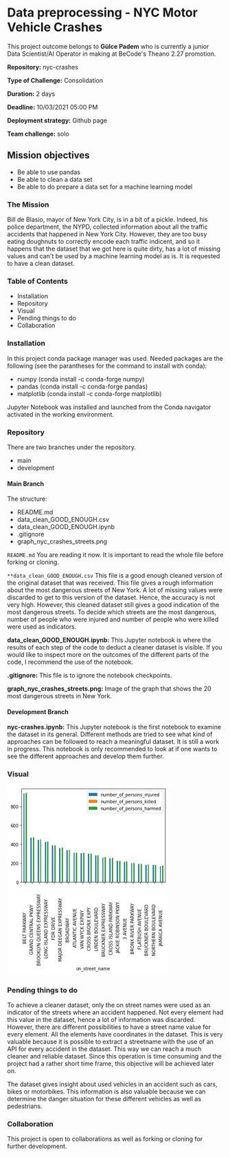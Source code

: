 # Data preprocessing - NYC Motor Vehicle Crashes

This project outcome belongs to **Gülce Padem** who is currently a junior Data Scientist/AI Operator in making at BeCode's Theano 2.27 promotion.

**Repository:** nyc-crashes

**Type of Challenge:** Consolidation

**Duration:** 2 days

**Deadline:** 10/03/2021 05:00 PM

**Deployment strategy:** Github page

**Team challenge:** solo

## Mission objectives

* Be able to use pandas
* Be able to clean a data set
* Be able to do prepare a data set for a machine learning model

### The Mission

Bill de Blasio, mayor of New York City, is in a bit of a pickle. Indeed, his police department, the NYPD, collected information about all the traffic accidents that happened in New York City. However, they are too busy eating doughnuts to correctly encode each traffic indicent, and so it happens that the dataset that we got here is quite dirty, has a lot of missing values and can't be used by a machine learning model as is. It is requested to have a clean dataset.

### Table of Contents

* Installation
* Repository
* Visual
* Pending things to do
* Collaboration

### Installation

In this project conda package manager was used. Needed packages are the following (see the parantheses for the command to install with conda):

* numpy (conda install -c conda-forge numpy)
* pandas (conda install -c conda-forge pandas)
* matplotlib (conda install -c conda-forge matplotlib)

Jupyter Notebook was installed and launched from the Conda navigator activated in the working environment.

### Repository

There are two branches under the repository.

* main
* development

#### Main Branch

The structure:

* README.md
* data_clean_GOOD_ENOUGH.csv
* data_clean_GOOD_ENOUGH.ipynb
* .gitignore
* graph_nyc_crashes_streets.png

`README.md`
You are reading it now. It is important to read the whole file before forking or cloning.

`**data_clean_GOOD_ENOUGH.csv`
This file is a good enough cleaned version of the original dataset that was received. This file gives a rough information about the most dangerous streets of New York. A lot of missing values were discarded to get to this version of the dataset. Hence, the accuracy is not very high. However, this cleaned dataset still gives a good indication of the most dangerous streets. To decide which streets are the most dangerous, number of people who were injured and number of people who were killed were used as indicators.

**data_clean_GOOD_ENOUGH.ipynb:**
This Jupyter notebook is where the results of each step of the code to deduct a cleaner dataset is visible. If you would like to inspect more on the outcomes of the different parts of the code, I recommend the use of the notebook.

**.gitignore:**
This file is to ignore the notebook checkpoints.

**graph_nyc_crashes_streets.png:**
Image of the graph that shows the 20 most dangerous streets in New York.

#### Development Branch

**nyc-crashes.ipynb:**
This Jupyter notebook is the first notebook to examine the dataset in its general. Different methods are tried to see what kind of approaches can be followed to reach a meaningful dataset. It is still a work in progress. This notebook is only recommended to look at if one wants to see the different approaches and develop them further.

### Visual

![The 20 most dangerous streets in New York](graph_nyc_crashes_streets.png)

### Pending things to do

To achieve a cleaner dataset, only the on street names were used as an indicator of the streets where an accident happened. Not every element had this value in the dataset, hence a lot of information was discarded. However, there are different possibilities to have a street name value for every element. All the elements have coordinates in the dataset. This is very valuable because it is possible to extract a streetname with the use of an API for every accident in the dataset. This way we can reach a much cleaner and reliable dataset. Since this operation is time consuming and the project had a rather short time frame, this objective will be achieved later on.

The dataset gives insight about used vehicles in an accident such as cars, bikes or motorbikes. This information is also valuable because we can determine the danger situation for these different vehicles as well as pedestrians.

### Collaboration

This project is open to collaborations as well as forking or cloning for further development.
